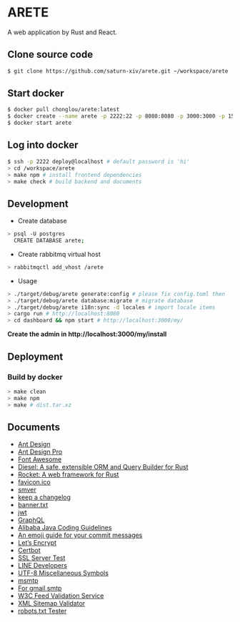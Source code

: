 # ARETE

A web application by Rust and React.

## Clone source code

```bash
$ git clone https://github.com/saturn-xiv/arete.git ~/workspace/arete
```

## Start docker

```bash
$ docker pull chonglou/arete:latest 
$ docker create --name arete -p 2222:22 -p 8080:8080 -p 3000:3000 -p 15672:15672 -v $HOME/.ssh:/home/deploy/.ssh -v $HOME/workspace:/workspace chonglou/arete:latest 
$ docker start arete 
```

## Log into docker

```bash
$ ssh -p 2222 deploy@localhost # default password is 'hi'
> cd /workspace/arete
> make npm # install frontend dependencies
> make check # build backend and documents
```

## Development

- Create database

```bash
> psql -U postgres
  CREATE DATABASE arete;
```

- Create rabbitmq virtual host

```bash
> rabbitmqctl add_vhost /arete
```

- Usage
 
```bash
> ./target/debug/arete generate:config # please fix config.toml then
> ./target/debug/arete database:migrate # migrate database
> ./target/debug/arete i18n:sync -d locales # import locale items
> cargo run # http://localhost:8080
> cd dashboard && npm start # http://localhost:3000/my/
```
**Create the admin in http://localhost:3000/my/install** 

## Deployment

### Build by docker

```bash
> make clean
> make npm
> make # dist.tar.xz
```

## Documents

-   [Ant Design](https://ant.design/docs/react/introduce)
-   [Ant Design Pro](https://pro.ant.design/components/AvatarList)
-   [Font Awesome](https://fontawesome.com/how-to-use/on-the-web/setup/hosting-font-awesome-yourself)
-   [Diesel: A safe, extensible ORM and Query Builder for Rust](https://github.com/diesel-rs/diesel)
-   [Rocket: A web framework for Rust](https://rocket.rs/)
-   [favicon.ico](http://icoconvert.com/)
-   [smver](http://semver.org/)
-   [keep a changelog](https://keepachangelog.com/en/1.0.0/)
-   [banner.txt](http://patorjk.com/software/taag/)
-   [jwt](https://jwt.io/)
-   [GraphQL](https://graphql.org/learn/)
-   [Alibaba Java Coding Guidelines](https://github.com/alibaba/p3c)
-   [An emoji guide for your commit messages](https://gitmoji.carloscuesta.me/)
-   [Let’s Encrypt](https://letsencrypt.org/)
-   [Certbot](https://certbot.eff.org/)
-   [SSL Server Test](https://www.ssllabs.com/ssltest/index.html)
-   [LINE Developers](https://developers.line.me/en/)
-   [UTF-8 Miscellaneous Symbols](https://www.w3schools.com/charsets/ref_utf_misc_symbols.asp)
-   [msmtp](https://wiki.archlinux.org/index.php/msmtp)
-   [For gmail smtp](http://stackoverflow.com/questions/20337040/gmail-smtp-debug-error-please-log-in-via-your-web-browser)
-   [W3C Feed Validation Service](https://validator.w3.org/feed/)
-   [XML Sitemap Validator](https://www.xml-sitemaps.com/validate-xml-sitemap.html)
-   [robots.txt Tester](https://support.google.com/webmasters/answer/6062598?hl=en)
